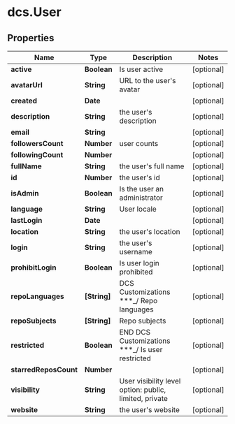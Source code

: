 # dcs.User

## Properties
Name | Type | Description | Notes
------------ | ------------- | ------------- | -------------
**active** | **Boolean** | Is user active | [optional] 
**avatarUrl** | **String** | URL to the user&#x27;s avatar | [optional] 
**created** | **Date** |  | [optional] 
**description** | **String** | the user&#x27;s description | [optional] 
**email** | **String** |  | [optional] 
**followersCount** | **Number** | user counts | [optional] 
**followingCount** | **Number** |  | [optional] 
**fullName** | **String** | the user&#x27;s full name | [optional] 
**id** | **Number** | the user&#x27;s id | [optional] 
**isAdmin** | **Boolean** | Is the user an administrator | [optional] 
**language** | **String** | User locale | [optional] 
**lastLogin** | **Date** |  | [optional] 
**location** | **String** | the user&#x27;s location | [optional] 
**login** | **String** | the user&#x27;s username | [optional] 
**prohibitLogin** | **Boolean** | Is user login prohibited | [optional] 
**repoLanguages** | **[String]** | DCS Customizations ***_/ Repo languages | [optional] 
**repoSubjects** | **[String]** | Repo subjects | [optional] 
**restricted** | **Boolean** | END DCS Customizations ***_/ Is user restricted | [optional] 
**starredReposCount** | **Number** |  | [optional] 
**visibility** | **String** | User visibility level option: public, limited, private | [optional] 
**website** | **String** | the user&#x27;s website | [optional] 
